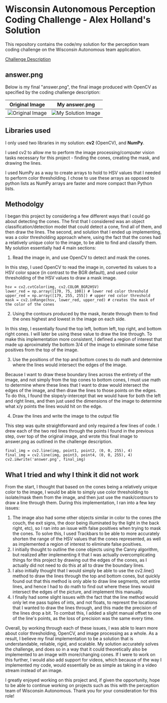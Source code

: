 # Wisconsin Autonomous Perception Coding Challenge - Alex Holland's Solution
This repository contains the code/my solution for the perception team coding challenge on the Wisconsin Autonomous team application.

[Challenge Description](https://github.com/WisconsinAutonomous/CodingChallenges/blob/master/perception/README.md)
 
 
## answer.png
Below is my final "answer.png", the final image produced with OpenCV as specified by the coding challenge description:

Original Image            |  My answer.png
:-------------------------:|:-------------------------:
![Original Image](https://github.com/alexholland4/Wisconsin-Autonomous-Perception-Coding-Challenge/blob/7132ba4b6baad104d500948a0e667701ba5d9267/original.png)  |  ![My Solution Image](https://github.com/alexholland4/Wisconsin-Autonomous-Perception-Coding-Challenge/blob/7132ba4b6baad104d500948a0e667701ba5d9267/answer.png)

## Libraries used
I only used two libraries in my solution: **cv2** (OpenCV), and **NumPy**. 

I used cv2 to allow me to perform the image processing/computer vision tasks necessary for this project - finding the cones, creating the mask, and drawing the lines.

I used NumPy as a way to create arrays to hold to HSV values that I needed to perform color thresholding. I chose to use these arrays as opposed to python lists as NumPy arrays are faster and more compact than Python lists.

## Methodolgy
I began this project by considering a few different ways that I could go about detecting the cones. The first that I considered was an object classification/detection model that could detect a cone, find all of them, and then draw the lines. The second, and solution that I ended up implementing, was a color thresholding approach where, using the fact that the cones had a relatively unique color to the image, to be able to find and classify them. My solution essentially had 4 main sections:
1. Read the image in, and use OpenCV to detect and mask the cones.

In this step, I used OpenCV to read the image in, converted its values to a HSV color space (in contrast to the BGR default), and used color thresholding of the HSV values to draw a mask image. 
```
hsv = cv2.cvtColor(img, cv2.COLOR_BGR2HSV)
lower_red = np.array([170, 75, 100]) # lower red color threshold
upper_red = np.array([179, 255, 255]) # upper red color threshold
mask = cv2.inRange(hsv, lower_red, upper_red) # creates the mask of the color of the cones
```
2. Using the contours produced by the mask, iterate through them to find the ones highest and lowest in the image on each side.

In this step, I essentially found the top left, bottom left, top right, and bottom right cones. I will later be using these value to draw the line through. To make this implementation more consistent, I defined a region of interest that made up aproximately the bottom 3/4 of the image to eliminate some false positives from the top of the image.

3. Use the positions of the top and bottom cones to do math and determine where the lines would intersect the edges of the image.

Because I want to draw these boundary lines across the entirety of the image, and not simply from the top cones to bottom cones, I must use math to determine where these lines that I want to draw would intersect the edges of the image, and then draw the lines to those points on the edges. To do this, I found the slope/y-intercept that we would have for both the left and right lines, and then just used the dimensions of the image to determine what x/y points the lines would hit on the edge.

4. Draw the lines and write the image to the output file

This step was quite straightforward and only required a few lines of code. I drew each of the two red lines through the points I found in the previous step, over top of the original image, and wrote this final image to answer.png as outlined in the challenge description.
```
final_img = cv2.line(img, point1, point2, (0, 0, 255), 4) 
final_img = cv2.line(img, point3, point4, (0, 0, 255), 4) 
cv2.imwrite('answer.png', final_img)
```

## What I tried and why I think it did not work
From the start, I thought that based on the cones being a relatively unique color to the image, I would be able to simply use color thresholding to isolate/mask them from the image, and then just use the mask/contours to draw a line through them. During this implementation, I ran into a few key issues:
1. The image also had some other objects similar in color to the cones (the couch, the exit signs, the door being illuminated by the light in the back right, etc), so I ran into an issue with false positives when trying to mask the cones. To solve this, I used Trackbars to be able to more accurately shorten the range of the HSV values that the cones represented, as well as implemented a region of interest to eliminate false positives.
2. I initially thought to outline the cone objects using the Canny algorithm, but realized after implementing it that I was actually overcomplicating things for this project by drawing out the edges of the cones, as I actually did not need to do this at all to draw the boundary lines.
3. I also initially thought that I would simply be able to use the cv2.line() method to draw the lines through the top and bottom cones, but quickly found out that this method is only able to draw line segments, not entire lines, and hence I had to do math to find out where these lines would intersect the edges of the picture, and implement this manually. 
4. I finally had some slight issues with the fact that the line method would only let me pass tuples of ints, and not floats, to represnt the locations that I wanted to draw the lines through, and this made the precision of the lines drop a bit. To combat this, I added a slight manual offset to one of the line's points, as the loss of precision was the same every time. 

Overall, by working through each of these issues, I was able to learn more about color thresholding, OpenCV, and image processing as a whole. As a result, I believe my final implementation to be a solution that is understandable, reliable, rigid, and scalable. My solution accurately solves the challenge, and does so in a way that it could theoretically also be implemented to an image with more/changing cones. If I were to work on this further, I would also add support for videos, which because of the way I implemented my code, would essentially be as simple as taking in a video stream instead of an image. 

I greatly enjoyed working on this project and, if given the opportunity, hope to be able to continue working on projects such as this with the perception team of Wisconsin Autonomous. Thank you for your consideration for this role!
